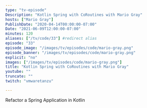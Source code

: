 ```yaml
---
type: "tv-episode"
Description: "Kotlin Spring with CoRoutines with Mario Gray"
hosts: ["Mario Gray"]
PublishDate: "2020-04-14T00:00:00-07:00"
Date: "2021-06-09T12:00:00-07:00"
minutes: 120
aliases: ["/tv/code/33"] #redirect alias
episode: "33"
episode_image: "/images/tv/episodes/code/mario-gray.png"
episode_banner: "/images/tv/episodes/code/mario-gray.png"
explicit: "no"
images: ["/images/tv/episodes/code/mario-gray.png"]
title: "Kotlin Spring with CoRoutines with Mario Gray"
youtube: ""
truncate: ""
twitch: "vmwaretanzu"

---
```


Refactor a Spring Application in Kotlin